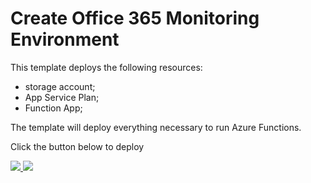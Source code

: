 # Create Office 365 Monitoring Environment

This template deploys the following resources:

<ul><li>storage account;</li><li>App Service Plan;</li><li>Function App;</li></ul>

The template will deploy everything necessary to run Azure Functions.

Click the button below to deploy

<a href="https://portal.azure.com/#create/Microsoft.Template/uri/https%3A%2F%2Fraw.githubusercontent.com%2Fjbarrar%2FProxiosO365Functions%2Fmaster%2FFunctionEnvDeployment%2Fazuredeploy.json" target="_blank">
    <img src="http://azuredeploy.net/deploybutton.png"/>
</a>
<a href="http://armviz.io/#/?load=https%3A%2F%2Fraw.githubusercontent.com%2Fjbarrar%2FProxiosO365Functions%2Fmaster%2FFunctionEnvDeployment%2Fazuredeploy.json" target="_blank">
    <img src="http://armviz.io/visualizebutton.png"/>
</a>
